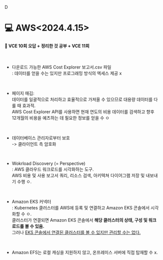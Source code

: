 D<h1>💻 AWS<2024.4.15></h1>
<h4>📖 VCE 10회 오답 + 정리한 것 공부 +  VCE 11회<br></h4><br>

- 다운로드 가능한 AWS Cost Explorer 보고서.csv 파일 <br>: 데이터를 얻을 수는 있지만 프로그래밍 방식의 엑세스 제공 x

    <br>
- 페이지 매김: <br>데이터를 일괄적으로 처리하고 효율적으로 가져올 수 있으므로 대용량 데이터를 다룰 때 효과적. <br>AWS Cost Explorer API를 사용하면 현재 연도의 비용 데이터를 검색하고 향후 12개월의 비용을 예츠하는 데 필요한 정보를 얻을 수 ㅇ

    <br>
- 데이터베이스 관리자로부터 보호 <br>-> 클라이언트 측 암호화

    <br>
- Wokrload Discovery (= Perspective) <br>: AWS 클라우드 워크로드를 시각화하는 도구.<br> AWS 비용 및 사용 보고서 쿼리, 리소스 검색, 아키텍쳐 다이어그램 저장 및 내보내기 수행 ㅇ.

    <br>
- Amazon EKS 커넥터<br>: Kubernetes 클러스터를 AWS에 등록 및 연결하고 Amazon EKS 콘솔에서 시각화할 수 ㅇ.<br> 클러스터가 연결되면 Amazon EKS 콘솔에서 **해당 클러스터의 상태, 구성 및 워크로드를 볼 수 있음.** <br>그러나 <U>EKS 콘솔에서 연결된 클러스터를 볼 수 있지만 관리할 수는 없다.</U>

    <br> 
- Amazon EFS는 로컬 캐싱을 지원하지 않고, 온프레미스 서버에 직접 탑재할 수 x. 